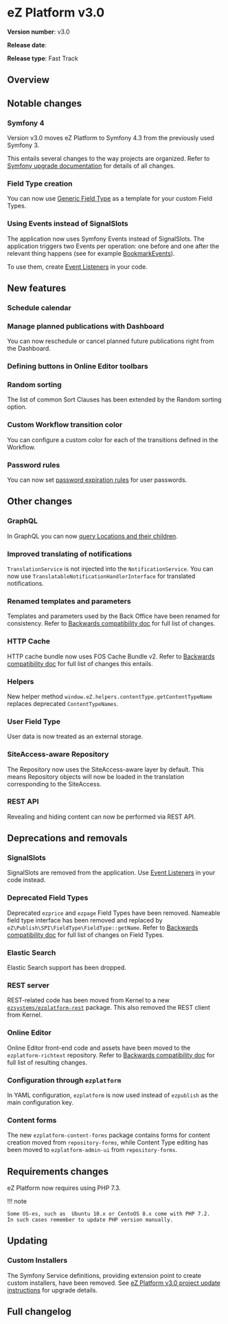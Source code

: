# eZ Platform v3.0

**Version number**: v3.0

**Release date**:

**Release type**: Fast Track

## Overview

## Notable changes

### Symfony 4

Version v3.0 moves eZ Platform to Symfony 4.3 from the previously used Symfony 3.

This entails several changes to the way projects are organized.
Refer to [Symfony upgrade documentation](https://github.com/symfony/symfony/blob/master/UPGRADE-4.0.md)
for details of all changes.

### Field Type creation

You can now use [Generic Field Type](../guide/extending_field_type.md) as a template for your custom Field Types.

### Using Events instead of SignalSlots

The application now uses Symfony Events instead of SignalSlots.
The application triggers two Events per operation: one before and one after the relevant thing happens
(see for example [BookmarkEvents](https://github.com/ezsystems/ezpublish-kernel/blob/master/eZ/Publish/Core/Event/Bookmark/BookmarkEvents.php)).

To use them, create [Event Listeners](https://symfony.com/doc/4.3/event_dispatcher.html) in your code.

## New features

### Schedule calendar

### Manage planned publications with Dashboard
    
You can now reschedule or cancel planned future publications right from the Dashboard.

### Defining buttons in Online Editor toolbars

### Random sorting

The list of common Sort Clauses has been extended by the Random sorting option.

### Custom Workflow transition color

You can configure a custom color for each of the transitions defined in the Workflow.

### Password rules

You can now set [password expiration rules](../guide/user_management.md#password-expiration)
for user passwords.

## Other changes

### GraphQL

In GraphQL you can now [query Locations and their children](../api/graphql_queries.md#querying-locations).

### Improved translating of notifications

`TranslationService` is not injected into the `NotificationService`.
You can now use `TranslatableNotificationHandlerInterface` for translated notifications.

### Renamed templates and parameters

Templates and parameters used by the Back Office have been renamed for consistency.
Refer to [Backwards compatibility doc](ez_platform_v3.0_deprecations.md) for full list of changes.

### HTTP Cache

HTTP cache bundle now uses FOS Cache Bundle v2.
Refer to [Backwards compatibility doc](ez_platform_v3.0_deprecations.md#http-cache-bundle)
for full list of changes this entails.

### Helpers

New helper method `window.eZ.helpers.contentType.getContentTypeName` replaces deprecated `ContentTypeNames`.

### User Field Type

User data is now treated as an external storage.

### SiteAccess-aware Repository

The Repository now uses the SiteAccess-aware layer by default.
This means Repository objects will now be loaded in the translation corresponding to the SiteAccess.

### REST API

Revealing and hiding content can now be performed via REST API.

## Deprecations and removals

### SignalSlots

SignalSlots are removed from the application.
Use [Event Listeners](https://symfony.com/doc/4.3/event_dispatcher.html) in your code instead.

### Deprecated Field Types

Deprecated `ezprice` and `ezpage` Field Types have been removed.
Nameable field type interface has been removed and replaced by `eZ\Publish\SPI\FieldType\FieldType::getName`.
Refer to [Backwards compatibility doc](ez_platform_v3.0_deprecations.md#field-types) for full list of changes on Field Types.

### Elastic Search

Elastic Search support has been dropped.

### REST server

REST-related code has been moved from Kernel to a new [`ezsystems/ezplatform-rest`](https://github.com/ezsystems/ezplatform-rest) package.
This also removed the REST client from Kernel.

### Online Editor

Online Editor front-end code and assets have been moved to the `ezplatform-richtext` repository.
Refer to [Backwards compatibility doc](ez_platform_v3.0_deprecations.md#online-editor) for full list of resulting changes.

### Configuration through `ezplatform`

In YAML configuration, `ezplatform` is now used instead of `ezpublish` as the main configuration key.

### Content forms

The new `ezplatform-content-forms` package contains forms for content creation moved from `repository-forms`,
while Content Type editing has been moved to `ezplatform-admin-ui` from `repository-forms`.

## Requirements changes

eZ Platform now requires using PHP 7.3.

!!! note

    Some OS-es, such as  Ubuntu 10.x or CentoOS 8.x come with PHP 7.2.
    In such cases remember to update PHP version manually.

## Updating

### Custom Installers

The Symfony Service definitions, providing extension point to create custom installers, have been removed.
See [eZ Platform v3.0 project update instructions](./ez_platform_v3.0_project_update.md#custom-installers) for upgrade details.

## Full changelog
